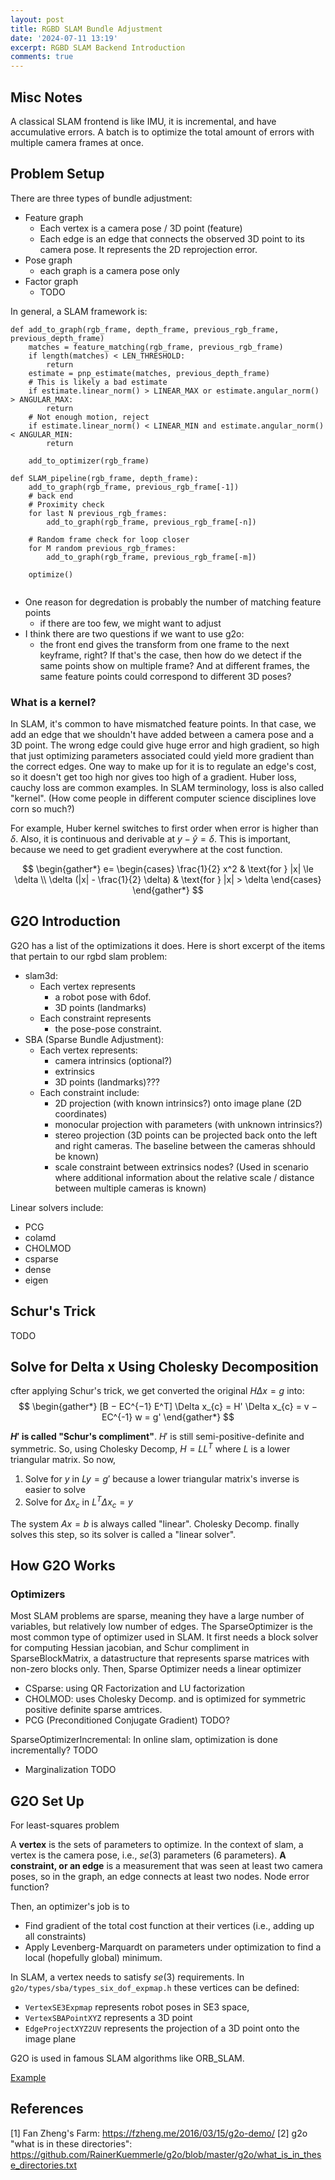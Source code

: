 ```yaml
---
layout: post
title: RGBD SLAM Bundle Adjustment
date: '2024-07-11 13:19'
excerpt: RGBD SLAM Backend Introduction
comments: true
---
```


## Misc Notes

A classical SLAM frontend is like IMU, it is incremental, and have accumulative errors. A batch is to optimize the total amount of errors with multiple camera frames at once.

## Problem Setup

There are three types of bundle adjustment:

- Feature graph
    - Each vertex is a camera pose / 3D point (feature)
    - Each edge is an edge that connects the observed 3D point to its camera pose. It represents the 2D reprojection error.
- Pose graph
    - each graph is a camera pose only
- Factor graph
    - TODO


In general, a SLAM framework is:
```
def add_to_graph(rgb_frame, depth_frame, previous_rgb_frame, previous_depth_frame)
    matches = feature_matching(rgb_frame, previous_rgb_frame)
    if length(matches) < LEN_THRESHOLD:
        return
    estimate = pnp_estimate(matches, previous_depth_frame)
    # This is likely a bad estimate
    if estimate.linear_norm() > LINEAR_MAX or estimate.angular_norm() > ANGULAR_MAX:
        return
    # Not enough motion, reject
    if estimate.linear_norm() < LINEAR_MIN and estimate.angular_norm() < ANGULAR_MIN:
        return

    add_to_optimizer(rgb_frame)

def SLAM_pipeline(rgb_frame, depth_frame):
    add_to_graph(rgb_frame, previous_rgb_frame[-1]) 
    # back end
    # Proximity check
    for last N previous_rgb_frames:
        add_to_graph(rgb_frame, previous_rgb_frame[-n]) 

    # Random frame check for loop closer
    for M random previous_rgb_frames:
        add_to_graph(rgb_frame, previous_rgb_frame[-m]) 

    optimize() 
    
```

- One reason for degredation is probably the number of matching feature points
    - if there are too few, we might want to adjust
- I think there are two questions if we want to use g2o:
    - the front end gives the transform from one frame to the next keyframe, right? If that's the case, then how do we detect if the same points show on multiple frame? And at different frames, the same feature points could correspond to different 3D poses?

### What is a kernel?

In SLAM, it's common to have mismatched feature points. In that case, we add an edge that we shouldn't have added between a camera pose and a 3D point. The wrong edge could give huge error and high gradient, so high that just optimizing parameters associated could yield more gradient than the correct edges. One way to make up for it is to regulate an edge's cost, so it doesn't get too high nor gives too high of a gradient. Huber loss, cauchy loss are common examples. In SLAM terminology, loss is also called  "kernel". (How come people in different computer science disciplines love corn so much?)

For example, Huber kernel switches to first order when error is higher than $\delta$. Also, it is continuous and derivable at $y - \hat{y} = \delta$. This is important, because we need to get gradient everywhere at the cost function.

$$
\begin{gather*}
e=
\begin{cases} 
\frac{1}{2} x^2 & \text{for } |x| \le \delta \\
\delta (|x| - \frac{1}{2} \delta) & \text{for } |x| > \delta 
\end{cases}
\end{gather*}
$$


## G2O Introduction

G2O has a list of the optimizations it does. Here is short excerpt of the items that pertain to our rgbd slam problem:

- slam3d: 
    - Each vertex represents
        - a robot pose with 6dof.
        - 3D points (landmarks)
    - Each constraint represents
        -  the pose-pose constraint.
- SBA (Sparse Bundle Adjustment):
    - Each vertex represents:
        - camera intrinsics (optional?)
        - extrinsics
        - 3D points (landmarks)???
    - Each constraint include:
        - 2D projection (with known intrinsics?) onto image plane (2D coordinates)
        - monocular projection with parameters (with unknown intrinsics?)
        - stereo projection (3D points can be projected back onto the left and right cameras. The baseline between the cameras shhould be known)
        - scale constraint between extrinsics nodes? (Used in scenario where additional information about the relative scale / distance between multiple cameras is known)

Linear solvers include:
- PCG
- colamd
- CHOLMOD
- csparse
- dense
- eigen

## Schur's Trick

TODO

## Solve for Delta x Using Cholesky Decomposition

cfter applying Schur's trick, we get converted the original $H\Delta x = g$ into:
$$
\begin{gather*}
[B − EC^{−1} E^T] \Delta x_{c} = H' \Delta x_{c} = v − EC^{-1} w = g'
\end{gather*}
$$

**$H'$ is called "Schur's compliment"**. $H'$ is still semi-positive-definite and symmetric. So, using Cholesky Decomp, $H=LL^T$ where $L$ is a lower triangular matrix. So now,
1. Solve for $y$ in $Ly = g'$ because a lower triangular matrix's inverse is easier to solve
2. Solve for $\Delta x_{c}$ in $L^T \Delta x_{c} = y$

The system $Ax=b$ is always called "linear". Cholesky Decomp. finally solves this step, so its solver is called a "linear solver".

## How G2O Works

### Optimizers

Most SLAM problems are sparse, meaning they have a large number of variables, but relatively low number of edges. The SparseOptimizer is the most common type of optimizer used in SLAM. It first needs a block solver for computing Hessian jacobian, and Schur compliment in SparseBlockMatrix, a datastructure that represents sparse matrices with non-zero blocks only. Then, Sparse Optimizer needs a linear optimizer

- CSparse: using QR Factorization and LU factorization
- CHOLMOD: uses Cholesky Decomp. and is optimized for symmetric positive definite sparse amtrices.
- PCG (Preconditioned Conjugate Gradient) TODO?

SparseOptimizerIncremental: In online slam, optimization is done incrementally? TODO

- Marginalization TODO


## G2O Set Up

For least-squares problem

A **vertex** is the sets of parameters to optimize. In the context of slam, a vertex is the camera pose, i.e., $se(3)$ parameters (6 parameters). **A constraint, or an edge** is a measurement that was seen at least two camera poses, so in the graph, an edge connects at least two nodes.
Node error function?

Then, an optimizer's job is to 
- Find gradient of the total cost function at their vertices (i.e., adding up all constraints)
- Apply Levenberg-Marquardt on parameters under optimization to find a local (hopefully global) minimum.

In SLAM, a vertex needs to satisfy $se(3)$ requirements. In `g2o/types/sba/types_six_dof_expmap.h` these vertices can be defined:
- `VertexSE3Expmap` represents robot poses in SE3 space, 
- `VertexSBAPointXYZ` represents a 3D point
- `EdgeProjectXYZ2UV` represents the projection of a 3D point onto the image plane

G2O is used in famous SLAM algorithms like ORB_SLAM. 

[Example](https://github.com/RainerKuemmerle/g2o/blob/master/g2o/examples/ba/ba_demo.cpp)

## References

[1] Fan Zheng's Farm: https://fzheng.me/2016/03/15/g2o-demo/
[2] g2o "what is in these directories": https://github.com/RainerKuemmerle/g2o/blob/master/g2o/what_is_in_these_directories.txt

